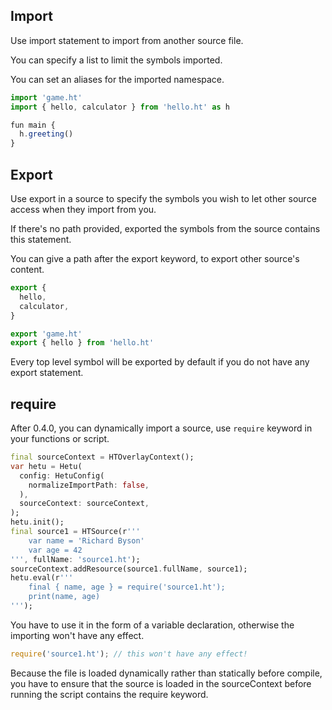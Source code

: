 ## Import

Use import statement to import from another source file.

You can specify a list to limit the symbols imported.

You can set an aliases for the imported namespace.

```javascript
import 'game.ht'
import { hello, calculator } from 'hello.ht' as h

fun main {
  h.greeting()
}
```

## Export

Use export in a source to specify the symbols you wish to let other source access when they import from you.

If there's no path provided, exported the symbols from the source contains this statement.

You can give a path after the export keyword, to export other source's content.

```javascript
export {
  hello,
  calculator,
}

export 'game.ht'
export { hello } from 'hello.ht'
```

Every top level symbol will be exported by default if you do not have any export statement.

## require

After 0.4.0, you can dynamically import a source, use `require` keyword in your functions or script.

```dart
final sourceContext = HTOverlayContext();
var hetu = Hetu(
  config: HetuConfig(
    normalizeImportPath: false,
  ),
  sourceContext: sourceContext,
);
hetu.init();
final source1 = HTSource(r'''
    var name = 'Richard Byson'
    var age = 42
''', fullName: 'source1.ht');
sourceContext.addResource(source1.fullName, source1);
hetu.eval(r'''
    final { name, age } = require('source1.ht');
    print(name, age)
''');
```

You have to use it in the form of a variable declaration, otherwise the importing won't have any effect.

```javascript
require('source1.ht'); // this won't have any effect!
```

Because the file is loaded dynamically rather than statically before compile, you have to ensure that the source is loaded in the sourceContext before running the script contains the require keyword.
